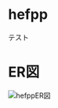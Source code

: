 # hefpp
テスト
# ER図
![hefppER図](https://user-images.githubusercontent.com/71250050/124048925-5f8a3a80-da52-11eb-9395-e67a8957014a.jpg)
